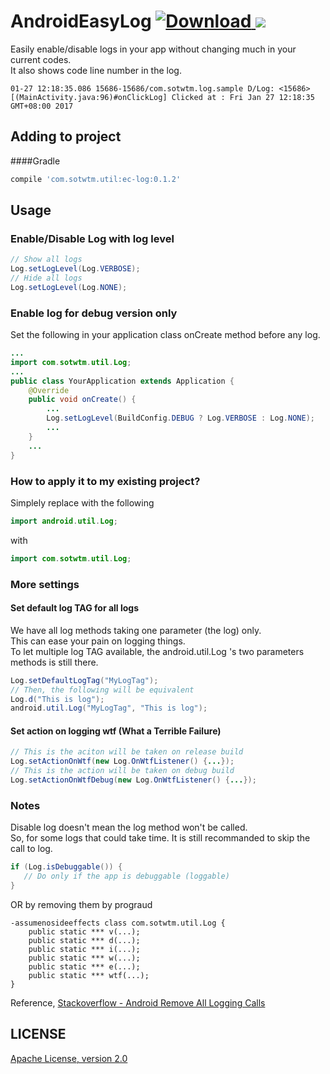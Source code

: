 # AndroidEasyLog [ ![Download](https://api.bintray.com/packages/sheungon/maven/android-ec-log/images/download.svg) ](https://bintray.com/sheungon/maven/android-ec-log/_latestVersion)  [![](https://raw.githubusercontent.com/novoda/novoda/master/assets/btn_apache_lisence.png)](LICENSE)

Easily enable/disable logs in your app without changing much in your current codes.<br />
It also shows code line number in the log.<br />
```
01-27 12:18:35.086 15686-15686/com.sotwtm.log.sample D/Log: <15686>[(MainActivity.java:96)#onClickLog] Clicked at : Fri Jan 27 12:18:35 GMT+08:00 2017
```

## Adding to project
####Gradle
``` gradle
compile 'com.sotwtm.util:ec-log:0.1.2'
```

## Usage
### Enable/Disable Log with log level
``` java
// Show all logs
Log.setLogLevel(Log.VERBOSE);
// Hide all logs
Log.setLogLevel(Log.NONE);
```

### Enable log for debug version only
Set the following in your application class onCreate method before any log.
``` java
...
import com.sotwtm.util.Log;
...
public class YourApplication extends Application {
    @Override
    public void onCreate() {
        ...
        Log.setLogLevel(BuildConfig.DEBUG ? Log.VERBOSE : Log.NONE);
        ...
    }
    ...
}
```

### How to apply it to my existing project?
Simplely replace with the following
``` java
import android.util.Log;
```
with
```java
import com.sotwtm.util.Log;
```

### More settings
#### Set default log TAG for all logs
We have all log methods taking one parameter (the log) only.<br />
This can ease your pain on logging things.<br />
To let multiple log TAG available, the android.util.Log 's two parameters methods is still there.
``` java
Log.setDefaultLogTag("MyLogTag");
// Then, the following will be equivalent
Log.d("This is log");
android.util.Log("MyLogTag", "This is log");
```
#### Set action on logging wtf (What a Terrible Failure)
``` java
// This is the aciton will be taken on release build
Log.setActionOnWtf(new Log.OnWtfListener() {...});
// This is the action will be taken on debug build
Log.setActionOnWtfDebug(new Log.OnWtfListener() {...});
```

### Notes
Disable log doesn't mean the log method won't be called.<br />
So, for some logs that could take time. It is still recommanded to skip the call to log.
``` java
if (Log.isDebuggable()) {
   // Do only if the app is debuggable (loggable)
}
```
OR by removing them by prograud
```
-assumenosideeffects class com.sotwtm.util.Log {
    public static *** v(...);
    public static *** d(...);
    public static *** i(...);
    public static *** w(...);
    public static *** e(...);
    public static *** wtf(...);
}
```
Reference, [Stackoverflow - Android Remove All Logging Calls](http://stackoverflow.com/questions/2446248/remove-all-debug-logging-calls-before-publishing-are-there-tools-to-do-this)

## LICENSE
[Apache License, version 2.0](LICENSE)
